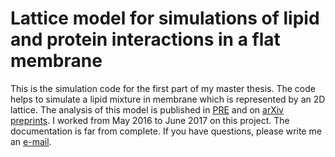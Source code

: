 # Lattice model for simulations of lipid and protein interactions in a flat membrane

This is the simulation code for the first part of my master thesis. The code helps to simulate a lipid mixture in membrane which is represented by an 2D lattice. The analysis of this model is published in [PRE](https://doi.org/10.1103/PhysRevE.100.042410) and on [arXiv preprints](https://arxiv.org/abs/1909.08659). I worked from May 2016 to June 2017 on this project. The documentation is far from complete. If you have questions, please write me an [e-mail](mailto:moritzhoferer@gmail.com?subject=Question%20regarding%20code%20of%20lattice%20membrane%20model).